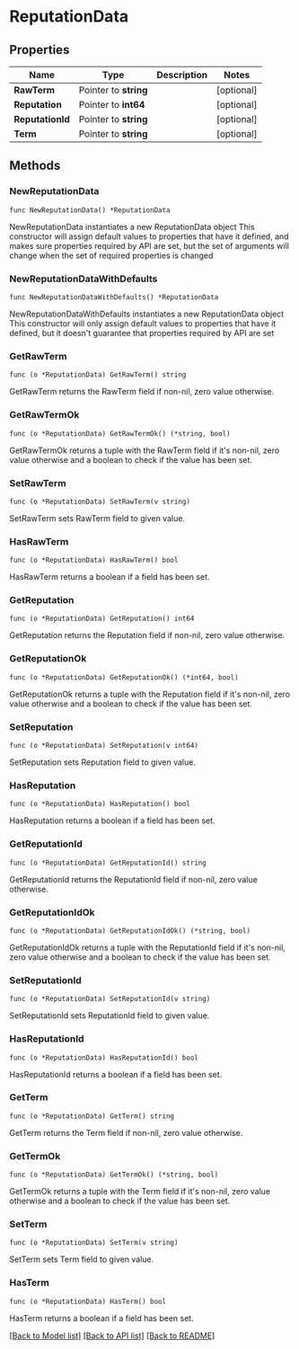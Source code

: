 # ReputationData

## Properties

Name | Type | Description | Notes
------------ | ------------- | ------------- | -------------
**RawTerm** | Pointer to **string** |  | [optional] 
**Reputation** | Pointer to **int64** |  | [optional] 
**ReputationId** | Pointer to **string** |  | [optional] 
**Term** | Pointer to **string** |  | [optional] 

## Methods

### NewReputationData

`func NewReputationData() *ReputationData`

NewReputationData instantiates a new ReputationData object
This constructor will assign default values to properties that have it defined,
and makes sure properties required by API are set, but the set of arguments
will change when the set of required properties is changed

### NewReputationDataWithDefaults

`func NewReputationDataWithDefaults() *ReputationData`

NewReputationDataWithDefaults instantiates a new ReputationData object
This constructor will only assign default values to properties that have it defined,
but it doesn't guarantee that properties required by API are set

### GetRawTerm

`func (o *ReputationData) GetRawTerm() string`

GetRawTerm returns the RawTerm field if non-nil, zero value otherwise.

### GetRawTermOk

`func (o *ReputationData) GetRawTermOk() (*string, bool)`

GetRawTermOk returns a tuple with the RawTerm field if it's non-nil, zero value otherwise
and a boolean to check if the value has been set.

### SetRawTerm

`func (o *ReputationData) SetRawTerm(v string)`

SetRawTerm sets RawTerm field to given value.

### HasRawTerm

`func (o *ReputationData) HasRawTerm() bool`

HasRawTerm returns a boolean if a field has been set.

### GetReputation

`func (o *ReputationData) GetReputation() int64`

GetReputation returns the Reputation field if non-nil, zero value otherwise.

### GetReputationOk

`func (o *ReputationData) GetReputationOk() (*int64, bool)`

GetReputationOk returns a tuple with the Reputation field if it's non-nil, zero value otherwise
and a boolean to check if the value has been set.

### SetReputation

`func (o *ReputationData) SetReputation(v int64)`

SetReputation sets Reputation field to given value.

### HasReputation

`func (o *ReputationData) HasReputation() bool`

HasReputation returns a boolean if a field has been set.

### GetReputationId

`func (o *ReputationData) GetReputationId() string`

GetReputationId returns the ReputationId field if non-nil, zero value otherwise.

### GetReputationIdOk

`func (o *ReputationData) GetReputationIdOk() (*string, bool)`

GetReputationIdOk returns a tuple with the ReputationId field if it's non-nil, zero value otherwise
and a boolean to check if the value has been set.

### SetReputationId

`func (o *ReputationData) SetReputationId(v string)`

SetReputationId sets ReputationId field to given value.

### HasReputationId

`func (o *ReputationData) HasReputationId() bool`

HasReputationId returns a boolean if a field has been set.

### GetTerm

`func (o *ReputationData) GetTerm() string`

GetTerm returns the Term field if non-nil, zero value otherwise.

### GetTermOk

`func (o *ReputationData) GetTermOk() (*string, bool)`

GetTermOk returns a tuple with the Term field if it's non-nil, zero value otherwise
and a boolean to check if the value has been set.

### SetTerm

`func (o *ReputationData) SetTerm(v string)`

SetTerm sets Term field to given value.

### HasTerm

`func (o *ReputationData) HasTerm() bool`

HasTerm returns a boolean if a field has been set.


[[Back to Model list]](../README.md#documentation-for-models) [[Back to API list]](../README.md#documentation-for-api-endpoints) [[Back to README]](../README.md)



